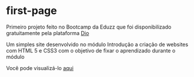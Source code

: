# first-page

Primeiro projeto feito no Bootcamp da Eduzz que foi disponibilizado gratuitamente pela plataforma [Dio](https://dio.me)  

Um simples site desenvolvido no módulo Introdução a criação de websites com HTML 5 e CSS3 com o objetivo de fixar o aprendizado durante o módulo  

Você pode visualizá-lo [aqui](https://senhorbento.github.io/first-page/)
